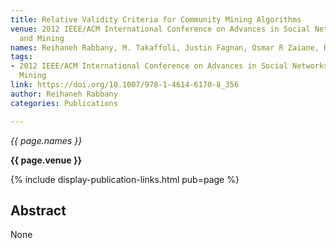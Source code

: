 ```yaml
---
title: Relative Validity Criteria for Community Mining Algorithms
venue: 2012 IEEE/ACM International Conference on Advances in Social Networks Analysis
  and Mining
names: Reihaneh Rabbany, M. Takaffoli, Justin Fagnan, Osmar R Zaiane, R. Campello
tags:
- 2012 IEEE/ACM International Conference on Advances in Social Networks Analysis and
  Mining
link: https://doi.org/10.1007/978-1-4614-6170-8_356
author: Reihaneh Rabbany
categories: Publications

---
```


*{{ page.names }}*

**{{ page.venue }}**

{% include display-publication-links.html pub=page %}

## Abstract

None